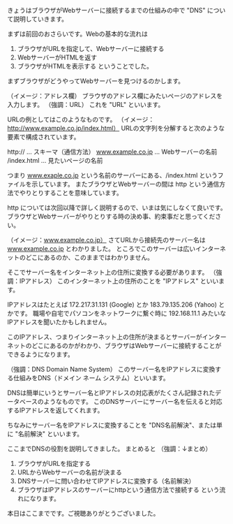 きょうはブラウザがWebサーバーに接続するまでの仕組みの中で "DNS" について説明していきます。

まずは前回のおさらいです。Webの基本的な流れは
1. ブラウザがURLを指定して、Webサーバーに接続する
2. WebサーバーがHTMLを返す
3. ブラウザがHTMLを表示する
ということでした。

まずブラウザがどうやってWebサーバーを見つけるのかします。

（イメージ：アドレス欄）
ブラウザのアドレス欄にみたいページのアドレスを入力します。
（強調：URL）
これを "URL" といいます。

URLの例としてはこのようなものです。
（イメージ：http://www.example.co.jp/index.html）
URLの文字列を分解すると次のような要素で構成されています。

http:// ... スキーマ（通信方法）
www.example.co.jp ... Webサーバーの名前
/index.html ... 見たいページの名前

つまり www.exaple.co.jp という名前のサーバーにある、/index.html というファイルを示しています。 またブラウザとWebサーバーの間は http という通信方法でやりとりすることを意味しています。

http については次回以降で詳しく説明するので、いまは気にしなくて良いです。
ブラウザとWebサーバーがやりとりする時の決め事、約束事だと思ってください。

（イメージ：www.example.co.jp）
さてURLから接続先のサーバー名は www.example.co.jp とわかりました。
ところでこのサーバーは広いインターネットのどこにあるのか、このままではわかりません。

そこでサーバー名をインターネット上の住所に変換する必要があります。
（強調：IPアドレス）
このインターネット上の住所のことを "IPアドレス" といいます。

IPアドレスはたとえば 172.217.31.131 (Google) とか 183.79.135.206 (Yahoo) とかです。
職場や自宅でパソコンをネットワークに繋ぐ時に 192.168.11.1 みたいなIPアドレスを聞いたかもしれません。

このIPアドレス、つまりインターネット上の住所が決まるとサーバーがインターネットのどこにあるのかがわかり、ブラウザはWebサーバーに接続することができるようになります。

（強調：DNS Domain Name System）
このサーバー名をIPアドレスに変換する仕組みをDNS（ドメイン ネーム システム）といいます。

DNSは簡単にいうとサーバー名とIPアドレスの対応表がたくさん記録されたデータベースのようなものです。
このDNSサーバーにサーバー名を伝えると対応するIPアドレスを返してくれます。

ちなみにサーバー名をIPアドレスに変換することを "DNS名前解決"、または単に "名前解決" といいます。

ここまでDNSの役割を説明してきました。
まとめると
（強調：↓まとめ）
1. ブラウザがURLを指定する
2. URLからWebサーバーの名前が決まる
3. DNSサーバーに問い合わせてIPアドレスに変換する（名前解決）
4. ブラウザはIPアドレスのサーバーにhttpという通信方法で接続する
という流れになります。

本日はここまでです。ご視聴ありがとうございました。